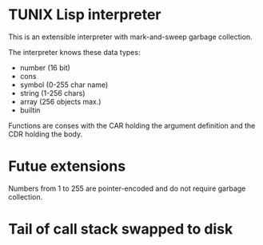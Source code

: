 TUNIX Lisp interpreter
======================

This is an extensible interpreter with mark-and-sweep
garbage collection.

The interpreter knows these data types:

* number (16 bit)
* cons
* symbol (0-255 char name)
* string (1-256 chars)
* array (256 objects max.)
* builtin

Functions are conses with the CAR holding the argument
definition and the CDR holding the body.

# Futue extensions

Numbers from 1 to 255 are pointer-encoded and do not
require garbage collection.

# Tail of call stack swapped to disk
